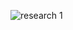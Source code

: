 ![research 1](https://user-images.githubusercontent.com/78848865/107767661-532f6a80-6d5b-11eb-84e5-66304a46d443.jpeg)
